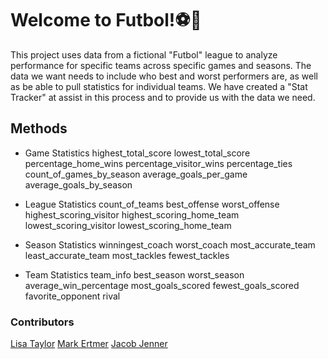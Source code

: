 # Welcome to Futbol!⚽️🏒

This project uses data from a fictional "Futbol" league to analyze performance for specific teams across specific games and seasons. The data we want needs to include who best and worst performers are, as well as be able to pull statistics for individual teams. We have created a "Stat Tracker" at assist in this process and to provide us with the data we need.

## Methods

* Game Statistics
highest_total_score
lowest_total_score
percentage_home_wins
percentage_visitor_wins
percentage_ties
count_of_games_by_season
average_goals_per_game
average_goals_by_season

* League Statistics
count_of_teams
best_offense
worst_offense
highest_scoring_visitor
highest_scoring_home_team
lowest_scoring_visitor
lowest_scoring_home_team

* Season Statistics
winningest_coach
worst_coach
most_accurate_team
least_accurate_team
most_tackles
fewest_tackles

* Team Statistics
team_info
best_season
worst_season
average_win_percentage
most_goals_scored
fewest_goals_scored
favorite_opponent
rival


### Contributors

[Lisa Taylor](https://github.com/lisataylor5472)
[Mark Ertmer](https://github.com/markertmer)
[Jacob Jenner](https://github.com/jennerj)
